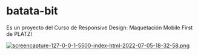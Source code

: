 # batata-bit
Es un proyecto del Curso de Responsive Design: Maquetación Mobile First de PLATZI

[![screencapture-127-0-0-1-5500-index-html-2022-07-05-18-32-58.png](https://i.postimg.cc/mDjg4zbF/screencapture-127-0-0-1-5500-index-html-2022-07-05-18-32-58.png)](https://postimg.cc/WFDv64q2)
